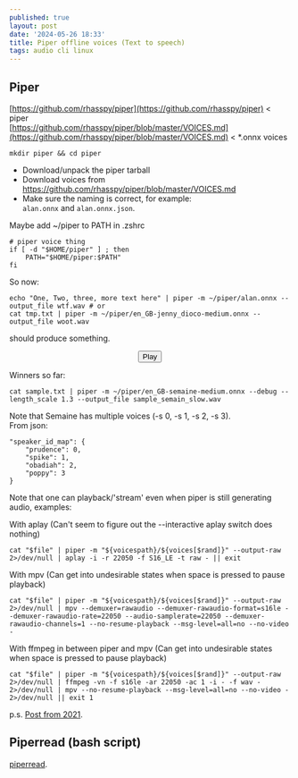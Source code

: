 ```yaml
---
published: true
layout: post
date: '2024-05-26 18:33'
title: Piper offline voices (Text to speech)
tags: audio cli linux 
---
```

## Piper

[https://github.com/rhasspy/piper](https://github.com/rhasspy/piper) < piper  
[https://github.com/rhasspy/piper/blob/master/VOICES.md](https://github.com/rhasspy/piper/blob/master/VOICES.md) < *.onnx voices

    mkdir piper && cd piper
    
- Download/unpack the piper tarball
- Download voices from https://github.com/rhasspy/piper/blob/master/VOICES.md
- Make sure the naming is correct, for example:  
`alan.onnx` and `alan.onnx.json`.

Maybe add ~/piper to PATH in .zshrc

    # piper voice thing
    if [ -d "$HOME/piper" ] ; then
        PATH="$HOME/piper:$PATH"
    fi

So now:

    echo "One, Two, three, more text here" | piper -m ~/piper/alan.onnx --output_file wtf.wav # or
    cat tmp.txt | piper -m ~/piper/en_GB-jenny_dioco-medium.onnx --output_file woot.wav

should produce something.

<!-- main wavesurfer.js lib -->
<script src="https://cdnjs.cloudflare.com/ajax/libs/wavesurfer.js/1.2.3/wavesurfer.min.js"></script>

<div id="waveform"></div>

<div style="text-align: center">
  <button class="btn btn-primary" onclick="wavesurfer.playPause()">
    <i class="glyphicon glyphicon-play"></i>
    Play
  </button>

</div>

<script>
var wavesurfer = WaveSurfer.create({
  container: '#waveform',
  waveColor: 'black',
  progressColor: 'white'
});

wavesurfer.load('/audio/neumann.opus');

</script>

Winners so far:

    cat sample.txt | piper -m ~/piper/en_GB-semaine-medium.onnx --debug --length_scale 1.3 --output_file sample_semain_slow.wav

Note that Semaine has multiple voices (-s 0, -s 1, -s 2, -s 3).  
From json:

    "speaker_id_map": {
        "prudence": 0,
        "spike": 1,
        "obadiah": 2,
        "poppy": 3
    }

Note that one can playback/'stream' even when piper is still generating audio, examples:

With aplay (Can't seem to figure out the --interactive aplay switch does nothing)

    cat "$file" | piper -m "${voicespath}/${voices[$rand]}" --output-raw  2>/dev/null | aplay -i -r 22050 -f S16_LE -t raw - || exit

With mpv (Can get into undesirable states when space is pressed to pause playback)

    cat "$file" | piper -m "${voicespath}/${voices[$rand]}" --output-raw 2>/dev/null | mpv --demuxer=rawaudio --demuxer-rawaudio-format=s16le --demuxer-rawaudio-rate=22050 --audio-samplerate=22050 --demuxer-rawaudio-channels=1 --no-resume-playback --msg-level=all=no --no-video -

With ffmpeg in between piper and mpv (Can get into undesirable states when space is pressed to pause playback)

    cat "$file" | piper -m "${voicespath}/${voices[$rand]}" --output-raw 2>/dev/null | ffmpeg -vn -f s16le -ar 22050 -ac 1 -i - -f wav - 2>/dev/null | mpv --no-resume-playback --msg-level=all=no --no-video - 2>/dev/null || exit 1


p.s. [Post from 2021](/2021/05/26/Text-to-speech/).

## Piperread (bash script)

[piperread](https://raw.githubusercontent.com/brontosaurusrex/bucentaur/master/.experiments/bin/piperread).